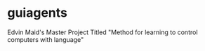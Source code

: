 # guiagents
Edvin Maid's Master Project Titled "Method for learning to control computers with language"
